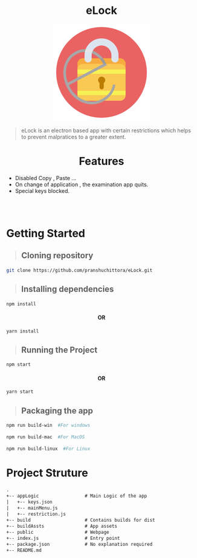 
<h1 align="center"> 
eLock
</h1>
<p align="center"> 
<img src="./buildAssets/icon/icon.png"/>
</p>

 > eLock is an electron based app with certain restrictions which helps to prevent malpratices to a greater extent.
>

<h1 align="center"> 
Features
</h1>

- Disabled Copy , Paste ...
- On change of application , the examination app quits.
- Special keys blocked.

<br/><br/>

# Getting Started

> ## Cloning repository
```bash
git clone https://github.com/pranshuchittora/eLock.git
```
> ## Installing dependencies
```bash
npm install
```
<h4 align="center"> 
OR
</h4>

```bash
yarn install
```
> ## Running the Project

```bash
npm start
```
<h4 align="center"> 
OR
</h4>

```bash
yarn start
```
>## Packaging the app
```bash
npm run build-win  #For windows
```
```bash
npm run build-mac  #For MacOS
```
```bash
npm run build-linux  #For Linux
``````
# Project Struture
    .
    +-- appLogic                 # Main Logic of the app
    |   +-- keys.json
    |   +-- mainMenu.js
    |   +-- restriction.js    
    +-- build                    # Contains builds for dist
    +-- buildAssts               # App assets
    +-- public                   # Webpage
    +-- index.js                 # Entry point
    +-- package.json             # No explanation required
    +-- README.md
